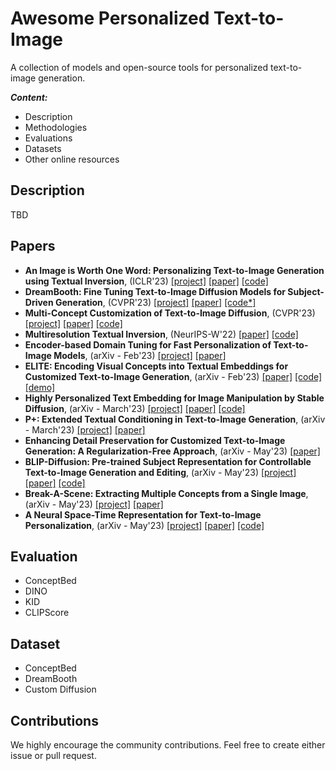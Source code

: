 # Awesome Personalized Text-to-Image
A collection of models and open-source tools for personalized text-to-image generation.

***Content:***

 - Description
 - Methodologies
 - Evaluations
 - Datasets
 - Other online resources

## Description
TBD

## Papers

 - **An Image is Worth One Word: Personalizing Text-to-Image Generation using Textual Inversion**, (ICLR'23)
 [\[project\]](https://textual-inversion.github.io) [\[paper\]](https://arxiv.org/abs/2208.01618) [\[code\]](https://github.com/rinongal/textual_inversion) 
 - **DreamBooth: Fine Tuning Text-to-Image Diffusion Models for Subject-Driven Generation**, (CVPR'23) [\[project\]](https://dreambooth.github.io) [\[paper\]](https://arxiv.org/abs/2208.12242) [\[code*\]](https://github.com/huggingface/diffusers/tree/main/examples/dreambooth) 
 - **Multi-Concept Customization of Text-to-Image Diffusion**, (CVPR'23) [\[project\]](https://www.cs.cmu.edu/~custom-diffusion/) [\[paper\]](https://arxiv.org/abs/2212.04488) [\[code\]](https://github.com/adobe-research/custom-diffusion) 
 - **Multiresolution Textual Inversion**, (NeurIPS-W'22) [\[paper\]](https://arxiv.org/abs/2211.17115) [\[code\]](https://github.com/giannisdaras/multires_textual_inversion) 
 - **Encoder-based Domain Tuning for Fast Personalization of Text-to-Image Models**, (arXiv - Feb'23) [\[project\]](https://tuning-encoder.github.io) [\[paper\]](https://arxiv.org/abs/2302.12228) 
 - **ELITE: Encoding Visual Concepts into Textual Embeddings for Customized Text-to-Image Generation**, (arXiv - Feb'23) [\[paper\]](https://arxiv.org/abs/2302.13848) [\[code\]](https://github.com/csyxwei/ELITE) [\[demo\]](https://huggingface.co/spaces/ELITE-library/ELITE) 
 - **Highly Personalized Text Embedding for Image Manipulation by Stable Diffusion**, (arXiv - March'23) [\[project\]](https://hiper0.github.io) [\[paper\]](https://arxiv.org/abs/2303.08767) [\[code\]](https://github.com/HiPer0/HiPer) 
 - **P+: Extended Textual Conditioning in Text-to-Image Generation**, (arXiv - March'23) [\[project\]](https://prompt-plus.github.io) [\[paper\]](https://arxiv.org/abs/2303.09522) 
 - **Enhancing Detail Preservation for Customized Text-to-Image Generation: A Regularization-Free Approach**, (arXiv - May'23) [\[paper\]](https://arxiv.org/abs/2305.13579)
 - **BLIP-Diffusion: Pre-trained Subject Representation for Controllable Text-to-Image Generation and Editing**, (arXiv - May'23) [\[project\]](https://dxli94.github.io/BLIP-Diffusion-website/) [\[paper\]](https://arxiv.org/abs/2305.14720) [\[code\]](https://github.com/salesforce/LAVIS/tree/main/projects/blip-diffusion) 
 - **Break-A-Scene: Extracting Multiple Concepts from a Single Image**, (arXiv - May'23) [\[project\]](https://omriavrahami.com/break-a-scene/) [\[paper\]](https://arxiv.org/abs/2305.16311) 
 - **A Neural Space-Time Representation for Text-to-Image Personalization**, (arXiv - May'23) [\[project\]](https://neuraltextualinversion.github.io/NeTI/) [\[paper\]](https://arxiv.org/abs/2305.15391) [\[code\]](https://github.com/NeuralTextualInversion/NeTI) 

## Evaluation

 - ConceptBed
 - DINO
 - KID
 - CLIPScore

## Dataset

 - ConceptBed
 - DreamBooth
 - Custom Diffusion

## Contributions
We highly encourage the community contributions. Feel free to create either issue or pull request.
